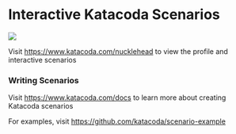 # Interactive Katacoda Scenarios

[![](http://shields.katacoda.com/katacoda/nucklehead/count.svg)](https://www.katacoda.com/nucklehead "Get your profile on Katacoda.com")

Visit https://www.katacoda.com/nucklehead to view the profile and interactive scenarios

### Writing Scenarios
Visit https://www.katacoda.com/docs to learn more about creating Katacoda scenarios

For examples, visit https://github.com/katacoda/scenario-example
